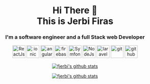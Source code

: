 <h1 align="center">
Hi There 👋 <br> 
This is Jerbi Firas
</h1>

<h3 align="center">
I'm a software engineer and a full Stack web Developer
</h3>



<p align="center">
   <img src="https://www.vectorlogo.zone/logos/reactjs/reactjs-icon.svg" alt="ReactJs" width="40" height="40"/>
  <img src="https://www.vectorlogo.zone/logos/ionicframework/ionicframework-icon.svg" alt="ionic" width="40" height="40"/>  
  <img src="https://seeklogo.com/images/A/angular-logo-CF8B6B5B10-seeklogo.com.png" alt="angular" width="40" height="40"/>
  <img src="https://www.vectorlogo.zone/logos/firebase/firebase-icon.svg" alt="firebase" width="40" height="40"/>
  <img src="https://seeklogo.com/images/S/symfony-logo-AA34C8FC16-seeklogo.com.png" alt="Symfony" width="40" height="40"/>
  <img src="https://www.logolynx.com/images/logolynx/c5/c509c38cb89bcf556b2051222663f398.png" alt="NodeJs" width="40" height="40"/>
  <img src="https://upload.vectorlogo.zone/logos/laravel/images/fd9bffa7-873e-4946-92bc-815ed69faeec.svg" alt="laravel" width="40" height="40"/>
  <img src="https://www.vectorlogo.zone/logos/git-scm/git-scm-icon.svg" alt="git" width="40" height="40"/> 
  <img src="https://www.vectorlogo.zone/logos/github/github-tile.svg" alt="github" width="40" height="40"/> 
 </p>
 


<p align="center">
  <a href="https://github.com/fjerbi">
    <img src="https://github-readme-stats.vercel.app/api?username=fjerbi&count_private=true&hide_border=true&show_icons=true" alt="fjerbi's github stats">
  </a>
</p>

<p align="center">
  <a href="https://github.com/fjerbi">
    <img src="https://github-readme-stats.vercel.app/api/top-langs/?username=fjerbi&layout=compact&hide_border=true&show_icons=true&count_private=true" alt="fjerbi's github stats">
  </a>
</p>
